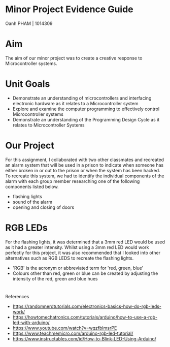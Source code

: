 # Minor Project Evidence Guide
Oanh PHAM | 1014309

# Aim
The aim of our minor project was to create a creative response to Microcontroller systems. 

# Unit Goals
- Demonstrate an understanding of microcontrollers and interfacing electronic hardware as it relates to a Microcontroller system 
- Explore and examine the computer programming to effectively control Microcontroller systems
- Demonstrate an understanding of the Programming Design Cycle as it relates to Microcontroller Systems

# Our Project
For this assignment, I collaborated with two other classmates and recreated an alarm system that will be used in a prison to indicate when someone has either broken in or out to the prison or when the system has been hacked. To recreate this system, we had to identify the individual components of the alarm with each group member researching one of the following components listed below.
- flashing lights
- sound of the alarm
- opening and closing of doors

# RGB LEDs
For the flashing lights, it was determined that a 3mm red LED would be used as it had a greater intensity. Whilst using a 3mm red LED would work perfectly for this project, it was also recommended that I looked into other alternatives such as RGB LEDS to recreate the flashing lights. 
- 'RGB' is the acronym or abbreviated term for 'red, green, blue'
- Colours other than red, green or blue can be created by adjusting the intensity of the red, green and blue hues
#
References
- https://randomnerdtutorials.com/electronics-basics-how-do-rgb-leds-work/
- https://howtomechatronics.com/tutorials/arduino/how-to-use-a-rgb-led-with-arduino/
- https://www.youtube.com/watch?v=wqzfbImsrPE
- https://www.teachmemicro.com/arduino-rgb-led-tutorial/
- https://www.instructables.com/id/How-to-Blink-LED-Using-Arduino/
